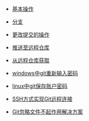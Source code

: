 - <a href="01基本操作.md">基本操作</a>
- <a href="02分支.md">分支</a>
- <a href="03更改提交的操作.md">更改提交的操作</a>
- <a href="04推送至远程仓库.md">推送至远程仓库</a>
- <a href="05从远程仓库获取.md">从远程仓库获取</a>

- <a href="windows中git重新输入密码.md">windows中git重新输入密码</a>
- <a href="linux中git保存账户密码.md">linux中git保存账户密码</a>
- <a href="SSH方式实现Git远程连接.md">SSH方式实现Git远程连接</a>
- <a href="Git忽略文件不起作用解决方案.md">Git忽略文件不起作用解决方案</a>
